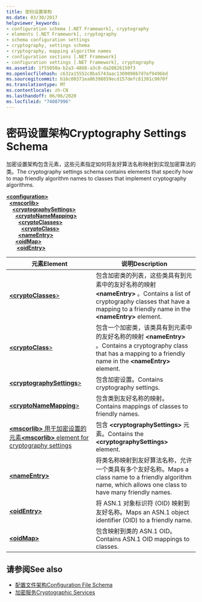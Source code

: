 ```yaml
---
title: 密码设置架构
ms.date: 03/30/2017
helpviewer_keywords:
- configuration schema [.NET Framework], cryptography
- elements [.NET Framework], cryptography
- schema configuration settings
- cryptography, settings schema
- cryptography, mapping algorithm names
- configuration sections [.NET Framework]
- configuration settings [.NET Framework], cryptography
ms.assetid: 1f55050a-b2a3-4868-a3c0-da20826150f3
ms.openlocfilehash: c632a15552c8ba5743aac1309098b7d7ef949bbd
ms.sourcegitcommit: b16c00371ea06398859ecd157defc81301c9070f
ms.translationtype: MT
ms.contentlocale: zh-CN
ms.lasthandoff: 06/06/2020
ms.locfileid: "74087996"
---
```

# <a name="cryptography-settings-schema"></a><span data-ttu-id="42d82-102">密码设置架构</span><span class="sxs-lookup"><span data-stu-id="42d82-102">Cryptography Settings Schema</span></span>
<span data-ttu-id="42d82-103">加密设置架构包含元素，这些元素指定如何将友好算法名称映射到实现加密算法的类。</span><span class="sxs-lookup"><span data-stu-id="42d82-103">The cryptography settings schema contains elements that specify how to map friendly algorithm names to classes that implement cryptography algorithms.</span></span>  
  
[**\<configuration>**](../configuration-element.md)\
&nbsp;&nbsp;[**\<mscorlib>**](mscorlib-element-for-cryptography-settings.md)\
&nbsp;&nbsp;&nbsp;&nbsp;[**\<cryptographySettings>**](cryptographysettings-element.md)\
&nbsp;&nbsp;&nbsp;&nbsp;&nbsp;&nbsp;[**\<cryptoNameMapping>**](cryptonamemapping-element.md)\
&nbsp;&nbsp;&nbsp;&nbsp;&nbsp;&nbsp;&nbsp;&nbsp;[**\<cryptoClasses>**](cryptoclasses-element.md)\
&nbsp;&nbsp;&nbsp;&nbsp;&nbsp;&nbsp;&nbsp;&nbsp;&nbsp;&nbsp;[**\<cryptoClass>**](cryptoclass-element.md)\
&nbsp;&nbsp;&nbsp;&nbsp;&nbsp;&nbsp;&nbsp;&nbsp;[**\<nameEntry>**](nameentry-element.md)\
&nbsp;&nbsp;&nbsp;&nbsp;&nbsp;&nbsp;[**\<oidMap>**](oidmap-element.md)\
&nbsp;&nbsp;&nbsp;&nbsp;&nbsp;&nbsp;&nbsp;[**\<oidEntry>**](oidentry-element.md)

|<span data-ttu-id="42d82-104">元素</span><span class="sxs-lookup"><span data-stu-id="42d82-104">Element</span></span>|<span data-ttu-id="42d82-105">说明</span><span class="sxs-lookup"><span data-stu-id="42d82-105">Description</span></span>|  
|-------------|-----------------|  
|[**\<cryptoClasses**>](cryptoclasses-element.md)|<span data-ttu-id="42d82-106">包含加密类的列表，这些类具有到元素中的友好名称的映射 **\<nameEntry>** 。</span><span class="sxs-lookup"><span data-stu-id="42d82-106">Contains a list of cryptography classes that have a mapping to a friendly name in the **\<nameEntry>** element.</span></span>|  
|[**\<cryptoClass**>](cryptoclass-element.md)|<span data-ttu-id="42d82-107">包含一个加密类，该类具有到元素中的友好名称的映射 **\<nameEntry>** 。</span><span class="sxs-lookup"><span data-stu-id="42d82-107">Contains a cryptography class that has a mapping to a friendly name in the **\<nameEntry>** element.</span></span>|  
|[**\<cryptographySettings**>](cryptographysettings-element.md)|<span data-ttu-id="42d82-108">包含加密设置。</span><span class="sxs-lookup"><span data-stu-id="42d82-108">Contains cryptography settings.</span></span>|  
|[**\<cryptoNameMapping**>](cryptonamemapping-element.md)|<span data-ttu-id="42d82-109">包含类到友好名称的映射。</span><span class="sxs-lookup"><span data-stu-id="42d82-109">Contains mappings of classes to friendly names.</span></span>|  
|[<span data-ttu-id="42d82-110">**\<mscorlib>** 用于加密设置的元素</span><span class="sxs-lookup"><span data-stu-id="42d82-110">**\<mscorlib>** element for cryptography settings</span></span>](mscorlib-element-for-cryptography-settings.md)|<span data-ttu-id="42d82-111">包含 **\<cryptographySettings>** 元素。</span><span class="sxs-lookup"><span data-stu-id="42d82-111">Contains the **\<cryptographySettings>** element.</span></span>|  
|[**\<nameEntry>**](nameentry-element.md)|<span data-ttu-id="42d82-112">将类名称映射到友好算法名称，允许一个类具有多个友好名称。</span><span class="sxs-lookup"><span data-stu-id="42d82-112">Maps a class name to a friendly algorithm name, which allows one class to have many friendly names.</span></span>|  
|[**\<oidEntry>**](oidentry-element.md)|<span data-ttu-id="42d82-113">将 ASN.1 对象标识符 (OID) 映射到友好名称。</span><span class="sxs-lookup"><span data-stu-id="42d82-113">Maps an ASN.1 object identifier (OID) to a friendly name.</span></span>|  
|[**\<oidMap>**](oidmap-element.md)|<span data-ttu-id="42d82-114">包含映射到类的 ASN.1 OID。</span><span class="sxs-lookup"><span data-stu-id="42d82-114">Contains ASN.1 OID mappings to classes.</span></span>|  
  
## <a name="see-also"></a><span data-ttu-id="42d82-115">请参阅</span><span class="sxs-lookup"><span data-stu-id="42d82-115">See also</span></span>

- [<span data-ttu-id="42d82-116">配置文件架构</span><span class="sxs-lookup"><span data-stu-id="42d82-116">Configuration File Schema</span></span>](../index.md)
- [<span data-ttu-id="42d82-117">加密服务</span><span class="sxs-lookup"><span data-stu-id="42d82-117">Cryptographic Services</span></span>](../../../../standard/security/cryptographic-services.md)
